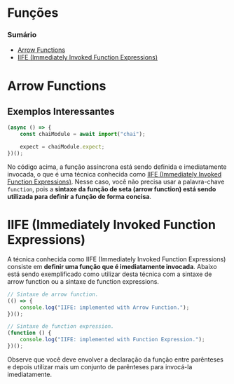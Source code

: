 # Funções

### Sumário

- [Arrow Functions](#arrow-functions)
- [IIFE (Immediately Invoked Function Expressions)](#iife)

# <a id="arrow-functions">Arrow Functions</a>

## Exemplos Interessantes

```JavaScript
(async () => {
    const chaiModule = await import("chai");

    expect = chaiModule.expect;
})();
```

No código acima, a função assíncrona está sendo definida e imediatamente invocada, o que é uma técnica conhecida como [IIFE (Immediately Invoked Function Expressions)](#iife). Nesse caso, você não precisa usar a palavra-chave `function`, pois a **sintaxe da função de seta (arrow function) está sendo utilizada para definir a função de forma concisa**.

# <a id="iife">IIFE (Immediately Invoked Function Expressions)</a>

A técnica conhecida como IIFE (Immediately Invoked Function Expressions) consiste em **definir uma função que é imediatamente invocada**. Abaixo está sendo exemplificado como utilizar desta técnica com a sintaxe de arrow function ou a sintaxe de function expressions.

```JavaScript
// Sintaxe de arrow function.
(() => {
    console.log("IIFE: implemented with Arrow Function.");
})();

// Sintaxe de function expression.
(function () {
    console.log("IIFE: implemented with Function Expression.");
})();
```

Observe que você deve envolver a declaração da função entre parênteses e depois utilizar mais um conjunto de parênteses para invocá-la imediatamente.